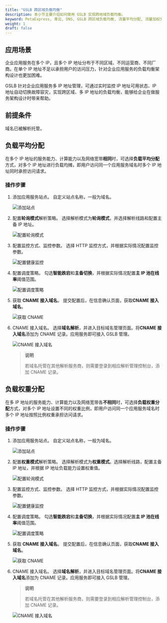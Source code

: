 ```yaml
---
title: "GSLB 跨区域负载均衡"
description: 本小节主要介绍如何使用 GSLB 实现跨地域负载均衡。 
keyword: PetaExpress, 青云, DNS, GSLB 跨区域负载均衡, 流量平均分配, 流量加权分配 
weight: 1
draft: false
---
```



## 应用场景

企业应用服务在多个 IP，且多个 IP 地址分布于不同区域、不同运营商、不同厂商。在单个 IP 地址不足以承担用户的访问压力，针对企业应用服务的负载均衡架构设计也更加困难。

GSLB 针对企业应用服务多 IP 地址管理，可通过实时监控 IP 地址可用状态、IP 地址自动切换故障容灾，实现跨区域、多 IP 地址的负载均衡，能够给企业在做服务架构设计时带来帮助。

## 前提条件

域名已被解析托管。

## 负载平均分配

在多个 IP 地址的服务能力、计算能力以及网络宽带**相同**时，可选择**负载平均分配**方式，对多个 IP 地址进行负载均摊，即用户访问同一个应用服务域名时多个 IP 地址同时承担访问请求。

### 操作步骤

1. 添加应用服务站点。
   自定义站点名称，一般为域名。

   ![添加站点](../../_images/gslb_station.png)

2. 配置**轮询模式**解析策略。
   选择解析模式为**轮询模式**，并选择解析线路和配置主备 IP 地址。

   ![配置轮询模式](../../_images/gslb_pollingmode.png)

3. 配置监控方式、监控参数。
   选择 HTTP 监控方式，并根据实际情况配置监控参数。

   ![配置健康监控](../../_images/gslb_monitor.png)

4. 配置调度策略。
   勾选**智能跌宕**和**主备切换**，并根据实际情况配置**主 IP 池在线率**阈值范围。

   ![配置调度策略](../../_images/gslb_scheduling_policy.png)

5. 获取 **CNAME 接入域名**。
   提交配置后，在信息确认页面，获取**CNAME 接入域名**。

   ![获取 CNAME](../../_images/gslb_cname.png)

6. CNAME 接入域名。
   选择**域名解析**，并进入目标域名管理页面。将**CNAME 接入域名**添加为 CNAME 记录。应用服务即可接入 GSLB 管理。

   ![CNAME 接入域名](../../_images/gslb_cname_dns.png)

   > **说明**
   >
   > 若域名托管在其他解析服务商，则需要登录到相应解析管理控制台，添加 CNAME 记录。

## 负载权重分配

在多 IP 地址的服务能力、计算能力以及网络宽带各**不相同**时，可选择**负载权重分配**方式，对多个 IP 地址设置不同的权重比例，即用户访问同一个应用服务域名时多个 IP 地址按照比例权重承担访问请求。

### 操作步骤

1. 添加应用服务站点。
   自定义站点名称，一般为域名。

   ![添加站点](../../_images/gslb_station2.png)

2. 配置**权重模式**解析策略。
   选择解析模式为**权重模式**。选择解析线路，配置主备 IP 地址，并根据 IP 地址负载能力设置权重值。

   ![配置轮询模式](../../_images/gslb_weightmode.png)

3. 配置监控方式、监控参数。
   选择 HTTP 监控方式，并根据实际情况配置监控参数。

   ![配置健康监控](../../_images/gslb_monitor.png)

4. 配置调度策略。
   勾选**智能跌宕**和**主备切换**，并根据实际情况配置**主 IP 池在线率**阈值范围。

   ![配置调度策略](../../_images/gslb_scheduling_policy.png)

5. 获取 **CNAME 接入域名**。
   提交配置后，在信息确认页面，获取**CNAME 接入域名**。

   ![获取 CNAME](../../_images/gslb_cname2.png)

6. CNAME 接入域名。
   选择**域名解析**，并进入目标域名管理页面。将**CNAME 接入域名**添加为 CNAME 记录。应用服务即可接入 GSLB 管理。
    > **说明**
    >
    > 若域名托管在其他解析服务商，则需要登录到相应解析管理控制台，添加 CNAME 记录。
   
   ![CNAME 接入域名](../../_images/gslb_cname_dns2.png)   

